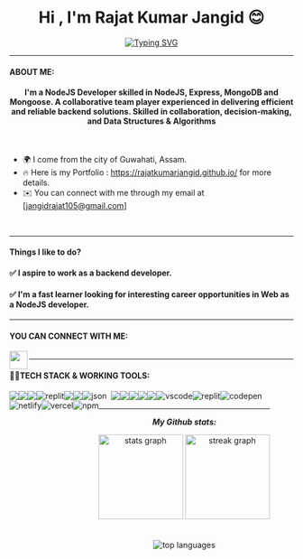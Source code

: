 
<h1 align="center">Hi , I'm Rajat Kumar Jangid 😊</h1>


[<div align="center">![Typing SVG](https://readme-typing-svg.demolab.com?font=Fira+Code&weight=800&pause=1000&color=00ffff&background=B3FFE500&center=true&random=false&width=435&lines=NodeJS+Developer;1200%2B+Hours+of+Coding+Experience+;600%2B+DSA+Questions+Solved+💡)</div>](https://git.io/typing-svg)
<hr>


 #### ABOUT ME:
<h4 align="center">
I'm a NodeJS Developer skilled in NodeJS, Express, MongoDB and Mongoose. A collaborative team
player experienced in delivering efficient and reliable backend solutions. Skilled in collaboration, decision-making, and Data Structures & Algorithms </h4>
<br/>

* 🌍  I come from the city of Guwahati, Assam.
* 🔥  Here is my Portfolio : https://rajatkumarjangid.github.io/ for more details.
* ✉️  You can connect with me through my email at [jangidrajat105@gmail.com]
<br />
<hr>

 #### Things I like to do? 

<h4>✅ I aspire to work as a backend developer.</h4>

<h4>✅ I'm a fast learner looking for interesting career opportunities in Web as a NodeJS developer.</h4>

<hr>

 #### YOU CAN CONNECT WITH ME:


<p align="left">
  <a href="https://github.com/RajatKumarJangid">
    <img align="left" src="https://encrypted-tbn0.gstatic.com/images?q=tbn:ANd9GcTqx2RrK8Eje0ohUMNvb--Dl5KJIrb8R1sSJA&usqp=CAU" width="32px"  />
  </a>
  <a href="https://www.linkedin.com/in/rajat-jangid-2b2a5b232/" target="https://www.linkedin.com/in/rajat-jangid-2b2a5b232/">
  <img align="center" src="https://img.shields.io/badge/-LinkedIn-0e76a8?style=for-the-badge&logo=Linkedin&logoColor=white" alt="" />
  </a>
  
</p>



<hr>

 #### 👨‍💻TECH STACK & WORKING TOOLS:
 
<p>
<div align="center" style="display: flex; flex-wrap: wrap;">
<img src="https://img.shields.io/badge/Express-323330?style=for-the-badge&logo=express&logoColor=F7DF1E" />
<img src="https://img.shields.io/badge/mongodb-E34F26?style=for-the-badge&logo=mongodb&logoColor=white" />
<img src="https://img.shields.io/badge/Nodejs-1572B6?style=for-the-badge&logo=nodejs&logoColor=white" />
<img src="https://img.shields.io/badge/Mongoose-667881?style=for-the-badge&logo=mongoose&logoColor=white" alt="replit" />
<img src="https://img.shields.io/badge/HTML5-E34F26?style=for-the-badge&logo=html5&logoColor=white" />
<img src="https://img.shields.io/badge/CSS3-1572B6?style=for-the-badge&logo=css3&logoColor=white" />
<img src="https://img.shields.io/badge/json-5E5C5C?style=for-the-badge&logo=json&logoColor=white" alt="json" />&nbsp;&nbsp;
<img src="https://img.shields.io/badge/JavaScript-323330?style=for-the-badge&logo=javascript&logoColor=F7DF1E" />
<img src="https://img.shields.io/badge/java-%23ED8B00.svg?style=for-the-badge&logo=java&logoColor=white" />
<img src="https://img.shields.io/badge/npm-CB3837?style=for-the-badge&logo=npm&logoColor=white" />
<img src="https://img.shields.io/badge/GitHub-100000?style=for-the-badge&logo=github&logoColor=white" />
<img src="https://img.shields.io/badge/GIT-E44C30?style=for-the-badge&logo=git&logoColor=white" />
<img src="https://img.shields.io/badge/VSCode-0078D4?style=for-the-badge&logo=visual%20studio%20code&logoColor=white" alt="vscode" />
<img src="https://img.shields.io/badge/replit-667881?style=for-the-badge&logo=replit&logoColor=white" alt="replit" />
<img src="https://img.shields.io/badge/Codepen-000000?style=for-the-badge&logo=codepen&logoColor=white" alt="codepen" />
<img src="https://img.shields.io/badge/Netlify-00C7B7?style=for-the-badge&logo=netlify&logoColor=white" alt="netlify" />
<img src="https://img.shields.io/badge/Vercel-000000?style=for-the-badge&logo=vercel&logoColor=white" alt="vercel" />
<img src="https://img.shields.io/badge/NPM-%23000000.svg?style=for-the-badge&logo=npm&logoColor=white" alt="npm"/>

<div/>
</p>
  
<hr>

<p align="center">
<i><b>My Github stats:</b></i> 
</p>
<div align="center">
  <img src="https://github-readme-stats.vercel.app/api?username=RajatKumarJangid&count_private=true&theme=light" height="150" alt="stats graph"  />
  <img src="https://github-readme-streak-stats.herokuapp.com?user=RajatKumarJangid&theme=light&hide_border=true&border_radius=6.5&date_format=M%20j%5B%2C%20Y%5D" height="150" alt="streak graph"  />
</div>
<br>
<br>
  <img  className="github-top-langs" id="github-top-langs"
               src="https://github-readme-stats.vercel.app/api/top-langs/?username=RajatKumarJangid&layout=compact&theme=light&hide_border=true"
              alt="top languages"
              id="github-top-langs" />
 


